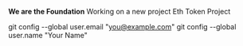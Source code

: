 **We are the Foundation**
Working on a new project 
Eth Token Project 


 git config --global user.email "you@example.com"
  git config --global user.name "Your Name"